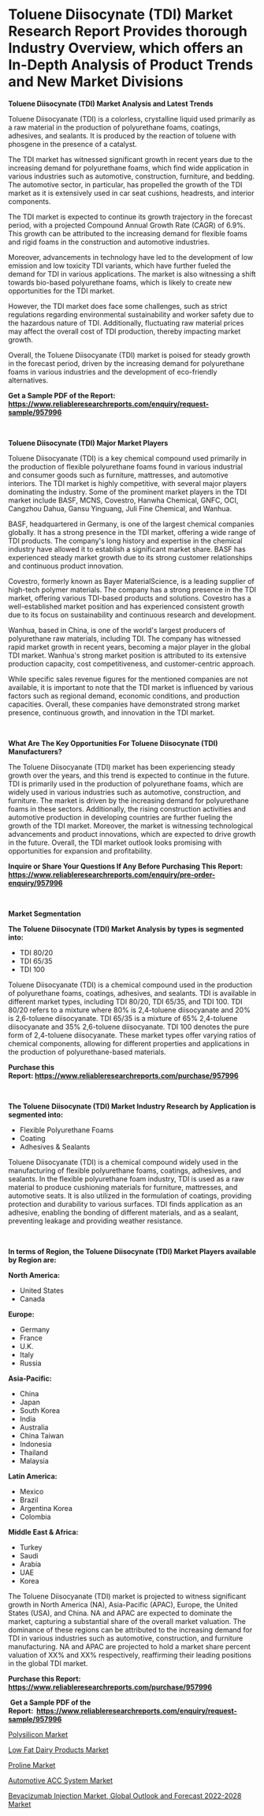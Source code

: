 <p><h1>Toluene Diisocynate (TDI) Market Research Report Provides thorough Industry Overview, which offers an In-Depth Analysis of Product Trends and New Market Divisions</h1></p><p><strong>Toluene Diisocynate (TDI) Market Analysis and Latest Trends</strong></p>
<p><p>Toluene Diisocyanate (TDI) is a colorless, crystalline liquid used primarily as a raw material in the production of polyurethane foams, coatings, adhesives, and sealants. It is produced by the reaction of toluene with phosgene in the presence of a catalyst.</p><p>The TDI market has witnessed significant growth in recent years due to the increasing demand for polyurethane foams, which find wide application in various industries such as automotive, construction, furniture, and bedding. The automotive sector, in particular, has propelled the growth of the TDI market as it is extensively used in car seat cushions, headrests, and interior components.</p><p>The TDI market is expected to continue its growth trajectory in the forecast period, with a projected Compound Annual Growth Rate (CAGR) of 6.9%. This growth can be attributed to the increasing demand for flexible foams and rigid foams in the construction and automotive industries.</p><p>Moreover, advancements in technology have led to the development of low emission and low toxicity TDI variants, which have further fueled the demand for TDI in various applications. The market is also witnessing a shift towards bio-based polyurethane foams, which is likely to create new opportunities for the TDI market.</p><p>However, the TDI market does face some challenges, such as strict regulations regarding environmental sustainability and worker safety due to the hazardous nature of TDI. Additionally, fluctuating raw material prices may affect the overall cost of TDI production, thereby impacting market growth.</p><p>Overall, the Toluene Diisocyanate (TDI) market is poised for steady growth in the forecast period, driven by the increasing demand for polyurethane foams in various industries and the development of eco-friendly alternatives.</p></p>
<p><strong>Get a Sample PDF of the Report:&nbsp; <a href="https://www.reliableresearchreports.com/enquiry/request-sample/957996">https://www.reliableresearchreports.com/enquiry/request-sample/957996</a></strong></p>
<p>&nbsp;</p>
<p><strong>Toluene Diisocynate (TDI) Major Market Players</strong></p>
<p><p>Toluene Diisocyanate (TDI) is a key chemical compound used primarily in the production of flexible polyurethane foams found in various industrial and consumer goods such as furniture, mattresses, and automotive interiors. The TDI market is highly competitive, with several major players dominating the industry. Some of the prominent market players in the TDI market include BASF, MCNS, Covestro, Hanwha Chemical, GNFC, OCI, Cangzhou Dahua, Gansu Yinguang, Juli Fine Chemical, and Wanhua.</p><p>BASF, headquartered in Germany, is one of the largest chemical companies globally. It has a strong presence in the TDI market, offering a wide range of TDI products. The company's long history and expertise in the chemical industry have allowed it to establish a significant market share. BASF has experienced steady market growth due to its strong customer relationships and continuous product innovation.</p><p>Covestro, formerly known as Bayer MaterialScience, is a leading supplier of high-tech polymer materials. The company has a strong presence in the TDI market, offering various TDI-based products and solutions. Covestro has a well-established market position and has experienced consistent growth due to its focus on sustainability and continuous research and development.</p><p>Wanhua, based in China, is one of the world's largest producers of polyurethane raw materials, including TDI. The company has witnessed rapid market growth in recent years, becoming a major player in the global TDI market. Wanhua's strong market position is attributed to its extensive production capacity, cost competitiveness, and customer-centric approach.</p><p>While specific sales revenue figures for the mentioned companies are not available, it is important to note that the TDI market is influenced by various factors such as regional demand, economic conditions, and production capacities. Overall, these companies have demonstrated strong market presence, continuous growth, and innovation in the TDI market.</p></p>
<p>&nbsp;</p>
<p><strong>What Are The Key Opportunities For Toluene Diisocynate (TDI) Manufacturers?</strong></p>
<p><p>The Toluene Diisocyanate (TDI) market has been experiencing steady growth over the years, and this trend is expected to continue in the future. TDI is primarily used in the production of polyurethane foams, which are widely used in various industries such as automotive, construction, and furniture. The market is driven by the increasing demand for polyurethane foams in these sectors. Additionally, the rising construction activities and automotive production in developing countries are further fueling the growth of the TDI market. Moreover, the market is witnessing technological advancements and product innovations, which are expected to drive growth in the future. Overall, the TDI market outlook looks promising with opportunities for expansion and profitability.</p></p>
<p><strong>Inquire or Share Your Questions If Any Before Purchasing This Report: <a href="https://www.reliableresearchreports.com/enquiry/pre-order-enquiry/957996">https://www.reliableresearchreports.com/enquiry/pre-order-enquiry/957996</a></strong></p>
<p>&nbsp;</p>
<p><strong>Market Segmentation</strong></p>
<p><strong>The Toluene Diisocynate (TDI) Market Analysis by types is segmented into:</strong></p>
<p><ul><li>TDI 80/20</li><li>TDI 65/35</li><li>TDI 100</li></ul></p>
<p><p>Toluene Diisocyanate (TDI) is a chemical compound used in the production of polyurethane foams, coatings, adhesives, and sealants. TDI is available in different market types, including TDI 80/20, TDI 65/35, and TDI 100. TDI 80/20 refers to a mixture where 80% is 2,4-toluene diisocyanate and 20% is 2,6-toluene diisocyanate. TDI 65/35 is a mixture of 65% 2,4-toluene diisocyanate and 35% 2,6-toluene diisocyanate. TDI 100 denotes the pure form of 2,4-toluene diisocyanate. These market types offer varying ratios of chemical components, allowing for different properties and applications in the production of polyurethane-based materials.</p></p>
<p><strong>Purchase this Report:&nbsp;<a href="https://www.reliableresearchreports.com/purchase/957996">https://www.reliableresearchreports.com/purchase/957996</a></strong></p>
<p>&nbsp;</p>
<p><strong>The Toluene Diisocynate (TDI) Market Industry Research by Application is segmented into:</strong></p>
<p><ul><li>Flexible Polyurethane Foams</li><li>Coating</li><li>Adhesives & Sealants</li></ul></p>
<p><p>Toluene Diisocyanate (TDI) is a chemical compound widely used in the manufacturing of flexible polyurethane foams, coatings, adhesives, and sealants. In the flexible polyurethane foam industry, TDI is used as a raw material to produce cushioning materials for furniture, mattresses, and automotive seats. It is also utilized in the formulation of coatings, providing protection and durability to various surfaces. TDI finds application as an adhesive, enabling the bonding of different materials, and as a sealant, preventing leakage and providing weather resistance.</p></p>
<p>&nbsp;</p>
<p><strong>In terms of Region, the Toluene Diisocynate (TDI) Market Players available by Region are:</strong></p>
<p>
    <p> <strong> North America: </strong>
        <ul>
            <li>United States</li>
            <li>Canada</li>
        </ul>
        </p> 
    <p> <strong> Europe: </strong>
        <ul>
            <li>Germany</li>
            <li>France</li>
            <li>U.K.</li>
            <li>Italy</li>
            <li>Russia</li>
        </ul>
        </p> 
    <p> <strong> Asia-Pacific: </strong>
        <ul>
            <li>China</li>
            <li>Japan</li>
            <li>South Korea</li>
            <li>India</li>
            <li>Australia</li>
            <li>China Taiwan</li>
            <li>Indonesia</li>
            <li>Thailand</li>
            <li>Malaysia</li>
        </ul>
        </p> 
    <p> <strong> Latin America: </strong>
        <ul>
            <li>Mexico</li>
            <li>Brazil</li>
            <li>Argentina Korea</li>
            <li>Colombia</li>
        </ul>
        </p> 
    <p> <strong> Middle East & Africa: </strong>
        <ul>
            <li>Turkey</li>
            <li>Saudi</li>
            <li>Arabia</li>
            <li>UAE</li>
            <li>Korea</li>
        </ul>
    </p>
    </p>
<p><p>The Toluene Diisocyanate (TDI) market is projected to witness significant growth in North America (NA), Asia-Pacific (APAC), Europe, the United States (USA), and China. NA and APAC are expected to dominate the market, capturing a substantial share of the overall market valuation. The dominance of these regions can be attributed to the increasing demand for TDI in various industries such as automotive, construction, and furniture manufacturing. NA and APAC are projected to hold a market share percent valuation of XX% and XX% respectively, reaffirming their leading positions in the global TDI market.</p></p>
<p><strong>Purchase this Report: <a href="https://www.reliableresearchreports.com/purchase/957996">https://www.reliableresearchreports.com/purchase/957996</a></strong></p>
<p>&nbsp;<strong>Get a Sample PDF of the Report:&nbsp;&nbsp;<a href="https://www.reliableresearchreports.com/enquiry/request-sample/957996">https://www.reliableresearchreports.com/enquiry/request-sample/957996</a></strong></p>
<p><strong></strong></p>
<p><p><a href="https://www.linkedin.com/pulse/polysilicon-market-challenges-opportunities-growth-drivers-lfbte/">Polysilicon Market</a></p><p><a href="https://www.reportprime.com/low-fat-dairy-products-r6232">Low Fat Dairy Products Market</a></p><p><a href="https://www.linkedin.com/pulse/proline-market-research-report-provides-thorough-industry-sxtae/">Proline Market</a></p><p><a href="https://medium.com/@vilmalittel/automotive-acc-system-market-size-growth-forecast-2023-2030-3f447bad4051">Automotive ACC System Market</a></p><p><a href="https://issuu.com/reportprime-2/docs/bevacizumab-injection-market-global-outlook-and-fo?fr=xKAE9_zU1NQ">Bevacizumab Injection Market, Global Outlook and Forecast 2022-2028 Market</a></p></p>
